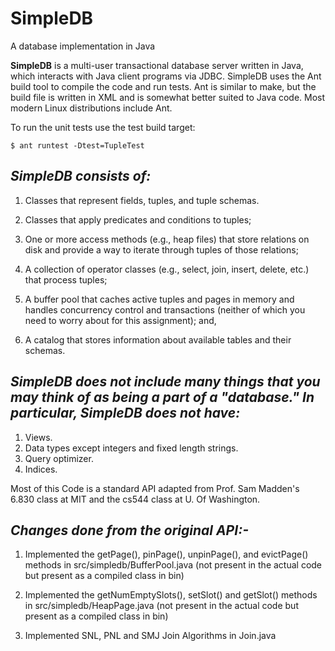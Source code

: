 # SimpleDB
A database implementation in Java

**SimpleDB** is a multi-user transactional database server written in Java, which interacts with Java client programs via JDBC. SimpleDB uses the Ant build tool to compile the code and run tests. Ant is similar to make, but the build file is written in XML and is somewhat better suited to Java code. Most modern Linux distributions include Ant.

To run the  unit tests use the test build target:

`$ ant runtest -Dtest=TupleTest`



*SimpleDB consists of:*
-----------------------

1) Classes that represent fields, tuples, and tuple schemas.

2) Classes that apply predicates and conditions to tuples; 

3) One or more access methods (e.g., heap files) that store relations on disk and provide a way to iterate through tuples of those relations; 

4) A collection of operator classes (e.g., select, join, insert, delete, etc.) that process tuples; 

5) A buffer pool that caches active tuples and pages in memory and handles concurrency control and transactions (neither of which you need to worry about for this assignment); and, 

6) A catalog that stores information about available tables and their schemas.



*SimpleDB does not include many things that you may think of as being a part of a "database." In particular, SimpleDB does not have:* 
-----------------------

1) Views. 
2) Data types except integers and fixed length strings. 
3) Query optimizer. 
4) Indices.


Most of this Code is a standard API adapted from Prof. Sam Madden's 6.830 class at MIT and the cs544 class at U. Of Washington.

*Changes done from the original API:-*
-------------------------

1) Implemented the getPage(), pinPage(), unpinPage(), and evictPage() methods in src/simpledb/BufferPool.java (not present in the actual code but present as a compiled class in bin)

2) Implemented the getNumEmptySlots(), setSlot() and getSlot() methods in src/simpledb/HeapPage.java (not present in the actual code but present as a compiled class in bin)

3) Implemented SNL, PNL and SMJ Join Algorithms in Join.java
